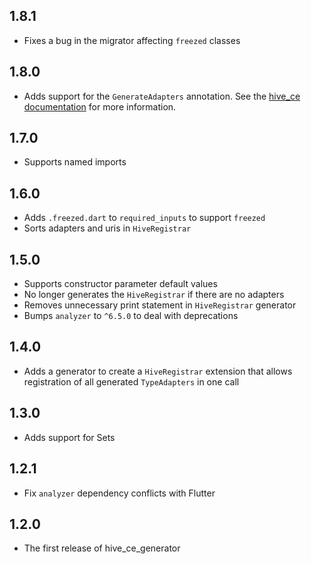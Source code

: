 ## 1.8.1

- Fixes a bug in the migrator affecting `freezed` classes

## 1.8.0

- Adds support for the `GenerateAdapters` annotation. See the [hive_ce documentation](https://pub.dev/packages/hive_ce) for more information.

## 1.7.0

- Supports named imports

## 1.6.0

- Adds `.freezed.dart` to `required_inputs` to support `freezed`
- Sorts adapters and uris in `HiveRegistrar`

## 1.5.0

- Supports constructor parameter default values
- No longer generates the `HiveRegistrar` if there are no adapters
- Removes unnecessary print statement in `HiveRegistrar` generator
- Bumps `analyzer` to `^6.5.0` to deal with deprecations

## 1.4.0

- Adds a generator to create a `HiveRegistrar` extension that allows registration of all generated `TypeAdapters` in one call

## 1.3.0

- Adds support for Sets

## 1.2.1

- Fix `analyzer` dependency conflicts with Flutter

## 1.2.0

- The first release of hive_ce_generator
